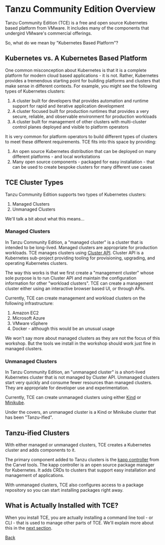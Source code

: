 # Tanzu Community Edition Overview

Tanzu Community Edition (TCE) is a free and open source Kubernetes based platform from VMware. It includes
many of the components that undergird VMware's commercial offerings.

So, what do we mean by "Kubernetes Based Platform"?

## Kubernetes vs. A Kubernetes Based Platform

One common misconception about Kubernetes is that it is a complete platform for modern cloud based applications -
it is not. Rather, Kubernetes provides a tremendous starting point for building platforms and clusters that make
sense in different contexts. For example, you might see the following types of Kubernetes clusters:

1. A cluster built for developers that provides automation and runtime support for rapid and
   iterative application development
1. A cluster focused built for production runtimes that provides a very secure, reliable, and observable
   environment for production workloads
1. A cluster built for management of other clusters with multi-cluster control planes deployed and
   visible to platform operators

It is very common for platform operators to build different types of clusters to meet these different requirements.
TCE fits into this space by providing:

1. An open source Kubernetes distribution that can be deployed on many different platforms - and local workstations
1. Many open source components - packaged for easy installation - that can be used to create bespoke clusters for
   many different use cases

## TCE Cluster Types

Tanzu Community Edition supports two types of Kubernetes clusters:

1. Managed Clusters
1. Unmanaged Clusters

We'll talk a bit about what this means...

### Managed Clusters

In Tanzu Community Edition, a "managed cluster" is a cluster that is intended to be long-lived. Managed clusters are
appropriate for production workloads. TCE manages clusters using [Cluster API](https://cluster-api.sigs.k8s.io/). Cluster API is a Kubernetes
sub-project providing tooling for provisioning, upgrading, and operating Kubernetes clusters.

The way this works is that we first create a "management cluster" whose sole purpose is to run Cluster API and maintain the configuration
information for other "workload clusters". TCE can create a management cluster either using an interactive browser based UI, or through
APIs.

Currently, TCE can create management and workload clusters on the following infrastructure:

1. Amazon EC2
1. Microsoft Azure
1. VMware vSphere
1. Docker - although this would be an unusual usage

We won't say more about managed clusters as they are not the focus of this workshop. But the tools we install in the workshop should
work just fine in managed clusters.

### Unmanaged Clusters

In Tanzu Community Edition, an "unmanaged cluster" is a short-lived Kubernetes cluster that is not managed by Cluster API. Unmanaged clusters
start very quickly and consume fewer resources than managed clusters. They are appropriate for developer use and experimentation.

Currently, TCE can create unmanaged clusters using either [Kind](https://kind.sigs.k8s.io/) or [Minikube](https://minikube.sigs.k8s.io/docs/).

Under the covers, an unmanaged cluster is a Kind or Minikube cluster that has been "Tanzu-ified".

## Tanzu-ified Clusters

With either managed or unmanaged clusters, TCE creates a Kubernetes cluster and adds components to it.

The primary component added to Tanzu clusters is the [kapp controller](https://carvel.dev/kapp-controller/) from the Carvel tools. The kapp controller
is an open source package manager for Kubernetes. It adds CRDs to clusters that support easy installation and management of applications.

With unmanaged clusters, TCE also configures access to a package repository so you can start installing packages right away.

## What is Actually Installed with TCE?

When you install TCE, you are actually installing a command line tool - or CLI - that is used to manage other parts of TCE. We'll explain
more about this in the [next section](tce-clis.md).

[Back](index.md)
